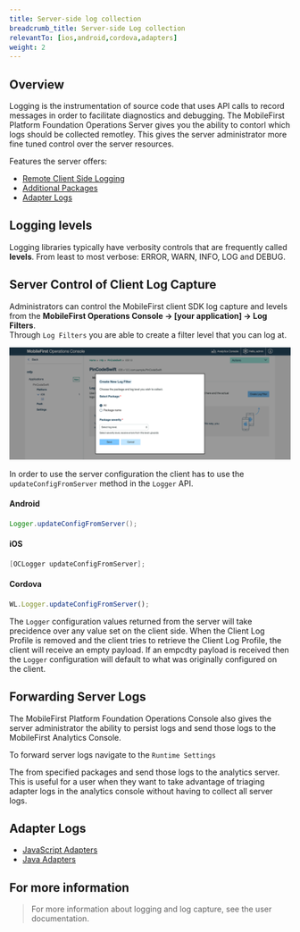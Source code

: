 ```yaml
---
title: Server-side log collection
breadcrumb_title: Server-side Log collection
relevantTo: [ios,android,cordova,adapters]
weight: 2
---
```


## Overview
Logging is the instrumentation of source code that uses API calls to record messages in order to facilitate diagnostics and debugging. The MobileFirst Platform Foundation Operations Server gives you the ability to contorl which logs should be collected remotley. This gives the server administrator more fine tuned control over the server resources.

Features the server offers:

* [Remote Client Side Logging](#server-control-of-client-log-capture)
* [Additional Packages](#additional-packages)
* [Adapter Logs](#adapter-logs)

## Logging levels
Logging libraries typically have verbosity controls that are frequently called **levels**. From least to most verbose: ERROR, WARN, INFO, LOG and DEBUG. 

## Server Control of Client Log Capture
Administrators can control the MobileFirst client SDK log capture and levels from the **MobileFirst Operations Console → [your application] → Log Filters**.  
Through `Log Filters` you are able to create a filter level that you can log at.

![Log filtering from the console](log-filtering.png)

In order to use the server configuration the client has to use the `updateConfigFromServer` method in the `Logger` API.

#### Android

```java
Logger.updateConfigFromServer();
```

#### iOS

```objective-c
[OCLogger updateConfigFromServer];
```

#### Cordova

```javascript
WL.Logger.updateConfigFromServer();
```

The `Logger` configuration values returned from the server will take precidence over any value set on the client side. When the Client Log Profile is removed and the client tries to retrieve the Client Log Profile, the client will receive an empty payload. If an empcdty payload is received then the `Logger` configuration will default to what was originally configured on the client.

## Forwarding Server Logs
The MobileFirst Platform Foundation Operations Console also gives the server administrator the ability to persist logs and send those logs to the MobileFirst Analytics Console. 

To forward server logs navigate to the `Runtime Settings`

The from specified packages and send those logs to the analytics server. This is useful for a user when they want to take advantage of triaging adapter logs in the analytics console without having to collect all server logs. 

## Adapter Logs

* [JavaScript Adapters](javascript-adapter-log-collection)
* [Java Adapters](java-adapter-log-collection/)

## For more information
> For more information about logging and log capture, see the user documentation.
